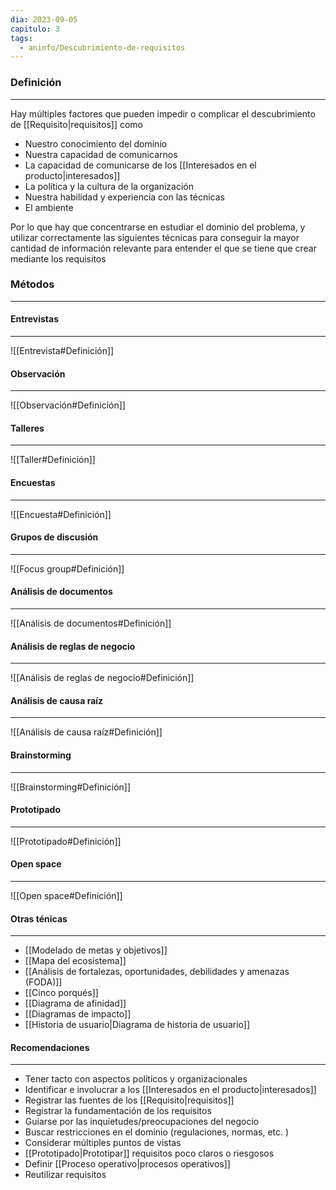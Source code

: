 ```yaml
---
dia: 2023-09-05
capitulo: 3
tags:
  - aninfo/Descubrimiento-de-requisitos
---
```

### Definición
---
Hay múltiples factores que pueden impedir o complicar el descubrimiento de [[Requisito|requisitos]] como
* Nuestro conocimiento del dominio
* Nuestra capacidad de comunicarnos
* La capacidad de comunicarse de los [[Interesados en el producto|interesados]]
* La política y la cultura de la organización
* Nuestra habilidad y experiencia con las técnicas
* El ambiente

Por lo que hay que concentrarse en estudiar el dominio del problema, y utilizar correctamente las siguientes técnicas para conseguir la mayor cantidad de información relevante para entender el que se tiene que crear mediante los requisitos

### Métodos
---

#### Entrevistas
---
![[Entrevista#Definición]]

#### Observación
---
![[Observación#Definición]]

#### Talleres
---
![[Taller#Definición]]

#### Encuestas
---
![[Encuesta#Definición]]

#### Grupos de discusión
---
![[Focus group#Definición]]

#### Análisis de documentos
---
![[Análisis de documentos#Definición]]

#### Análisis de reglas de negocio
---
![[Análisis de reglas de negocio#Definición]]

#### Análisis de causa raíz
---
![[Análisis de causa raíz#Definición]]

#### Brainstorming
---
![[Brainstorming#Definición]]

#### Prototipado
---
![[Prototipado#Definición]]

#### Open space
---
![[Open space#Definición]]

#### Otras ténicas
---
* [[Modelado de metas y objetivos]]
* [[Mapa del ecosistema]]
* [[Análisis de fortalezas, oportunidades, debilidades y amenazas (FODA)]]
* [[Cinco porqués]]
* [[Diagrama de afinidad]]
* [[Diagramas de impacto]]
* [[Historia de usuario|Diagrama de historia de usuario]]

#### Recomendaciones
---
* Tener tacto con aspectos políticos y organizacionales
* Identificar e involucrar a los [[Interesados en el producto|interesados]]
* Registrar las fuentes de los [[Requisito|requisitos]]
* Registrar la fundamentación de los requisitos
* Guiarse por las inquietudes/preocupaciones del negocio
* Buscar restricciones en el dominio (regulaciones, normas, etc. )
* Considerar múltiples puntos de vistas
* [[Prototipado|Prototipar]] requisitos poco claros o riesgosos
* Definir [[Proceso operativo|procesos operativos]]
* Reutilizar requisitos
